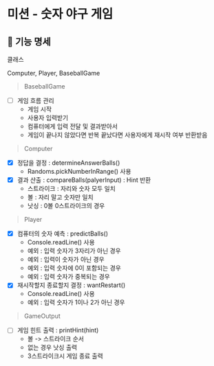 # 미션 - 숫자 야구 게임

## 📝 기능 명세

클래스

Computer, Player, BaseballGame

> BaseballGame

- [ ] 게임 흐름 관리
   - 게임 시작
   - 사용자 입력받기
   - 컴퓨터에게 입력 전달 및 결과받아서
   - 게임이 끝나지 않았다면 반복 끝났다면 사용자에게 재시작 여부 반환받음

> Computer

- [x] 정답을 결정 : determineAnswerBalls()
    - Randoms.pickNumberInRange() 사용
- [x] 결과 산출 : compareBalls(palyerInput) : Hint 반환
   - 스트라이크 : 자리와 숫자 모두 일치
   - 볼 : 자리 말고 숫자만 일치
   - 낫싱 : 0볼 0스트라이크의 경우

> Player

- [x] 컴퓨터의 숫자 예측 : predictBalls()
    - Console.readLine() 사용
    - 예외 : 입력 숫자가 3자리가 아닌 경우
    - 예외 : 입력이 숫자가 아닌 경우
    - 예외 : 입력 숫자에 0이 포함되는 경우
    - 예외 : 입력 숫자가 중복되는 경우
- [x] 재시작할지 종료할지 결정 : wantRestart()
    - Console.readLine() 사용
    - 예외 : 입력 숫자가 1이나 2가 아닌 경우

> GameOutput

- [ ] 게임 힌트 출력 : printHint(hint)
   - 볼 -> 스트라이크 순서
   - 없는 경우 낫싱 출력
   - 3스트라이크시 게임 종료 출력